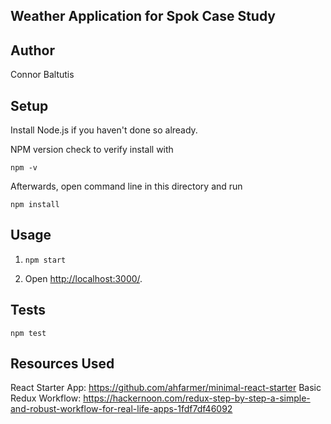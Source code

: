 Weather Application for Spok Case Study
---

Author
---
Connor Baltutis


Setup
---

Install Node.js if you haven't done so already.

NPM version check to verify install with

```
npm -v
```

Afterwards, open command line in this directory and run

```
npm install
```



Usage
---

1. `npm start`

2. Open [http://localhost:3000/](http://localhost:3000/).


Tests
---

```
npm test
```


Resources Used
---

React Starter App: https://github.com/ahfarmer/minimal-react-starter
Basic Redux Workflow: https://hackernoon.com/redux-step-by-step-a-simple-and-robust-workflow-for-real-life-apps-1fdf7df46092
